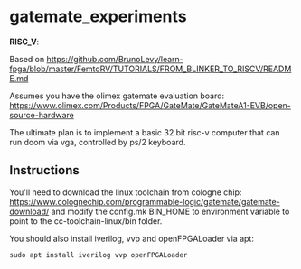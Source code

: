 # gatemate_experiments

**RISC_V**: 

Based on https://github.com/BrunoLevy/learn-fpga/blob/master/FemtoRV/TUTORIALS/FROM_BLINKER_TO_RISCV/README.md

Assumes you have the olimex gatemate evaluation board:
https://www.olimex.com/Products/FPGA/GateMate/GateMateA1-EVB/open-source-hardware

The ultimate plan is to implement a basic 32 bit risc-v computer that can run doom via vga, controlled by ps/2 keyboard.

## Instructions

You'll need to download the linux toolchain from cologne chip: https://www.colognechip.com/programmable-logic/gatemate/gatemate-download/ and modify the config.mk BIN_HOME to environment variable to point to the cc-toolchain-linux/bin folder.

You should also install iverilog, vvp and openFPGALoader via apt:
```
sudo apt install iverilog vvp openFPGALoader
```
